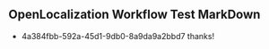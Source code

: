 ## OpenLocalization Workflow Test MarkDown
* 4a384fbb-592a-45d1-9db0-8a9da9a2bbd7 thanks!

<!--HONumber=Jul16_HO4-->


